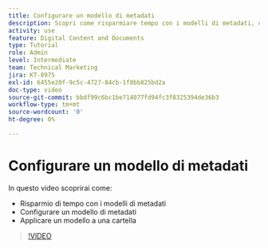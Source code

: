 ```yaml
---
title: Configurare un modello di metadati
description: Scopri come risparmiare tempo con i modelli di metadati, configurare un modello metadati e applicarne uno a una cartella in [!UICONTROL DAM Workfront].
activity: use
feature: Digital Content and Documents
type: Tutorial
role: Admin
level: Intermediate
team: Technical Marketing
jira: KT-8975
exl-id: 6455e20f-9c5c-4727-84cb-1f8bb825bd2a
doc-type: video
source-git-commit: bbdf99c6bc1be714077fd94fc3f8325394de36b3
workflow-type: tm+mt
source-wordcount: '0'
ht-degree: 0%

---
```


# Configurare un modello di metadati

In questo video scoprirai come:

* Risparmio di tempo con i modelli di metadati
* Configurare un modello di metadati
* Applicare un modello a una cartella

>[!VIDEO](https://video.tv.adobe.com/v/335238/?quality=12&learn=on&enablevpops=1)
